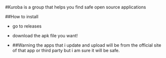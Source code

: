 #Kuroba
is a group that helps you find safe open source applications

##How to install
- go to releases
- download the apk file you want!

- ##Warning the apps that i update and upload will be from the official site of that app or third party but i am sure it will be safe.
